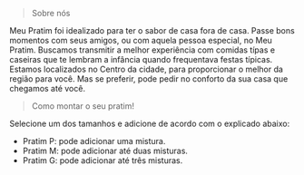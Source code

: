 >Sobre nós

  Meu Pratim foi idealizado para ter o sabor de casa fora de casa. Passe bons momentos com seus amigos, ou com aquela pessoa especial, no Meu Pratim. Buscamos transmitir a melhor experiência com comidas típas e caseiras que te lembram a infância quando frequentava festas típicas. Estamos localizados no Centro da cidade, para proporcionar o melhor da região para você. Mas se preferir, pode pedir no conforto da sua casa que chegamos até você.

>Como montar o seu pratim!

Selecione um dos tamanhos e adicione de acordo com o explicado abaixo:
* Pratim P: pode adicionar uma mistura.
* Pratim M: pode adicionar até duas misturas.
* Pratim G: pode adicionar até três misturas.
